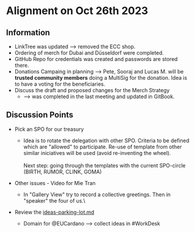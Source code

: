 # Alignment on Oct 26th 2023

## Information

* LinkTree was updated --> removed the ECC shop.
* Ordering of merch for Dubai and Düsseldorf were completed.
* GitHub Repo for credentials was created and passwords are stored there.
* Donations Campaing in planning --> Pete, Sooraj and Lucas M. will be **trusted community members** doing a MultiSig for the donation. Idea is to have a voting for the beneficiaries.
* Discuss the draft and proposed changes for the Merch Strategy
  * \--> was completed in the last meeting and updated in GitBook.

## Discussion Points



*   Pick an SPO for our treasury

    * Idea is to rotate the delegation with other SPO. Criteria to be defined which are "allowed" to participate. Re-use of template from other similar iniciatives will be used (avoid re-inventing the wheel). \
      \
      Next step: going through the templates with the current SPO-circle (BIRTH, RUMOR, CLINK, GOMA)


* Other issues - Video for Mie Tran
  * In "Gallery View" try to record a collective greetings. Then in "speaker" the four of us.\

* Review the [ideas-parking-lot.md](../ideas-parking-lot.md "mention")
  * Domain for @EUCardano --> collect ideas in #WorkDesk
